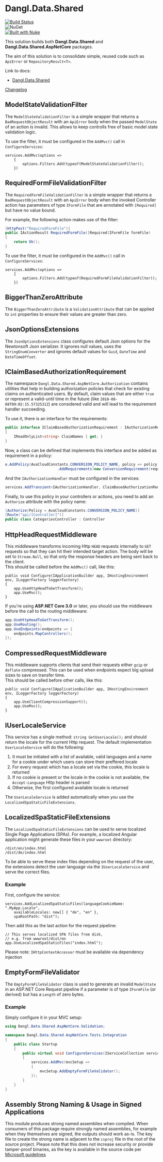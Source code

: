 # Dangl.Data.Shared
[![Build Status](https://jenkins.dangl.me/buildStatus/icon?job=Dangl.Data.Shared/develop)](https://jenkins.dangl.me/job/Dangl.Data.Shared/)  
![NuGet](https://img.shields.io/nuget/v/Dangl.Data.Shared.svg)  
[![Built with Nuke](http://nuke.build/rounded)](https://www.nuke.build)

This solution builds both **Dangl.Data.Shared** and **Dangl.Data.Shared.AspNetCore** packages.

The aim of this solution is to consolidate simple, reused code such as `ApiError` or `RepositoryResult<T>`.

Link to docs:
  * [Dangl.Data.Shared](https://docs.dangl-it.com/Projects/Dangl.Data.Shared)

[Changelog](./CHANGELOG.md)

## ModelStateValidationFilter
The `ModelStateValidationFilter` is a simple wrapper that returns a `BadRequestObjectResult` with an `ApiError` body when the passed `ModelState`
of an action is invalid. This allows to keep controlls free of basic model state validation logic.

To use the filter, it must be configured in the `AddMvc()` call in `ConfigureServices`:

    services.AddMvc(options =>
        {
            options.Filters.Add(typeof(ModelStateValidationFilter));
        })

## RequiredFormFileValidationFilter
The `RequiredFormFileValidationFilter` is a simple wrapper that returns a `BadRequestObjectResult` with an `ApiError` body when the invoked
Controller action has parameters of type `IFormFile` that are annotated with `[Required]` but have no value bound.

For example, the following action makes use of the filter:

```csharp
[HttpPost("RequiredFormFile")]
public IActionResult RequiredFormFile([Required]IFormFile formFile)
{
    return Ok();
}
```

To use the filter, it must be configured in the `AddMvc()` call in `ConfigureServices`:

    services.AddMvc(options =>
        {
            options.Filters.Add(typeof(RequiredFormFileValidationFilter));
        })

## BiggerThanZeroAttribute

The `BiggerThanZeroAttribute` is a `ValidationAttribute` that can be applied to `int` properties to ensure their values are greater than zero.

## JsonOptionsExtensions

The `JsonOptionsExtensions` class configures default Json options for the Newtonsoft Json serializer.
It ignores null values, uses the `StringEnumConverter` and ignores default values for `Guid`, `DateTime`
and `DateTimeOffset`.

## IClaimBasedAuthorizationRequirement

The namespace `Dangl.Data.Shared.AspNetCore.Authorization` contains utilities that help in building authorization policies that
check for existing claims on authenticated users. By default, claim values that are either `true` or represent a valid-until time in
the future (like `2018-08-08T09:02:15.5732531Z`) are considered valid and will lead to the requirement handler succeeding.

To use it, there is an interface for the requirements:

```csharp
public interface IClaimBasedAuthorizationRequirement : IAuthorizationRequirement
{
    IReadOnlyList<string> ClaimNames { get; }
}
```

Now, a class can be defined that implements this interface and be added as requirement in a policy:

```csharp
o.AddPolicy(AvaCloudConstants.CONVERSION_POLICY_NAME, policy => policy
                        .AddRequirements(new ConversionRequirement(requiredUserClaim, requiredClientClaim)));
```

And the `IAuthorizationHandler` must be configured in the services:

```csharp
services.AddTransient<IAuthorizationHandler, ClaimBasedAuthorizationRequirementHandler<ConversionRequirement>>();
```

Finally, to use this policy in your controllers or actions, you need to add an `Authorize` attribute with the policy name:

```csharp
[Authorize(Policy = AvaCloudConstants.CONVERSION_POLICY_NAME)]
[Route("api/[Controller]")]
public class CategoriesController : Controller
```

## HttpHeadRequestMiddleware

This middleware transforms incoming Http `HEAD` requests internally to `GET` requests so that they can hit their intended target action.
The body will be set to `Stream.Null`, so that only the response headers are being sent back to the client.  
This should be called before the `AddMvc()` call, like this:

    public void Configure(IApplicationBuilder app, IHostingEnvironment env, ILoggerFactory loggerFactory)
    {
        app.UseHttpHeadToGetTransform();
        app.UseMvc();
    }

If you're using **ASP.NET Core 3.0** or later, you should use the middleware before the call to the routing middleware:

```csharp
app.UseHttpHeadToGetTransform();
app.UseRouting();
app.UseEndpoints(endpoints => {
    endpoints.MapControllers();
});
```

## CompressedRequestMiddleware

This middleware supports clients that send their requests either `gzip` or `deflate` compressed. This can be used when endpoints
expect big upload sizes to save on transfer time.  
This should be called before other calls, like this:

    public void Configure(IApplicationBuilder app, IHostingEnvironment env, ILoggerFactory loggerFactory)
    {
        app.UseClientCompressionSupport();
        app.UseMvc();
    }

## IUserLocaleService

This service has a single method: `string GetUserLocale();` and should return the locale for the current Http
request. The default implementation `UserLocaleService` will do the following:

1. It must be initiated with a list of available, valid languages and a name for a cookie under which users can store their preffered locale
2. For every request which has a locale set via the cookie, this locale is returned
3. If no cookie is present or the locale in the cookie is not available, the `Accept-Language` Http header is parsed
4. Otherwise, the first configured available locale is returned

The `UserLocaleService` is added automatically when you use the `LocalizedSpaStaticFileExtensions`.

## LocalizedSpaStaticFileExtensions

The `LocalizedSpaStaticFileExtensions` can be used to serve localized Single Page Applications (SPAs). For example,
a localized Angular application might generate these files in your `wwwroot` directory:

    /dist/en/index.html
    /dist/de/index.html

To be able to serve these index files depending on the request of the user, the extensions detect the user
language via the `IUserLocaleService` and serve the correct files.

### Example

First, configure the service:

    services.AddLocalizedSpaStaticFiles(languageCookieName: ".MyApp.Locale",
        availableLocales: new[] { "de", "en" },
        spaRootPath: "dist");

Then add this as the last action for the request pipeline:

    // This serves localized SPA files from disk,
    // e.g. from wwwroot/dist/en
    app.UseLocalizedSpaStaticFiles("index.html");

Please note: `IHttpContextAccessor` must be available via dependency injection

## EmptyFormFileValidator

The `EmptyFormFileValidator` class is used to generate an invalid `ModelState` in an ASP.NET Core Request pipeline if a parameter is of type `IFormFile` (or derived) but has a `Length` of zero bytes.

### Example

Simply configure it in your MVC setup:

```csharp
using Dangl.Data.Shared.AspNetCore.Validation;

namespace Dangl.Data.Shared.AspNetCore.Tests.Integration
{
    public class Startup
    {
        public virtual void ConfigureServices(IServiceCollection services)
        {
            services.AddMvc(mvcSetup =>
            {
                mvcSetup.AddEmptyFormFileValidator();
            });
        }
    }
}
```

## Assembly Strong Naming & Usage in Signed Applications

This module produces strong named assemblies when compiled. When consumers of this package require strongly named assemblies, for example when they
themselves are signed, the outputs should work as-is.
The key file to create the strong name is adjacent to the `csproj` file in the root of the source project. Please note that this does not increase
security or provide tamper-proof binaries, as the key is available in the source code per 
[Microsoft guidelines](https://msdn.microsoft.com/en-us/library/wd40t7ad(v=vs.110).aspx)
